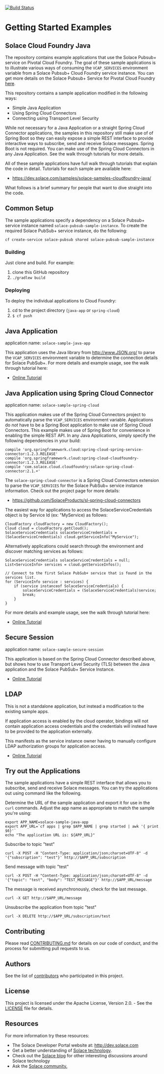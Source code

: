 [![Build Status](https://travis-ci.org/SolaceSamples/solace-samples-cloudfoundry-java.svg?branch=master)](https://travis-ci.org/SolaceSamples/solace-samples-cloudfoundry-java)

# Getting Started Examples
## Solace Cloud Foundry Java

The repository contains example applications that use the Solace Pubsub+ service on Pivotal Cloud Foundry. The goal of these sample applications is to illustrate various ways of consuming the `VCAP_SERVICES` environment variable from a Solace Pubsub+ Cloud Foundry service instance. You can get more details on the Solace Pubsub+ Service for Pivotal Cloud Foundry [here](http://docs.pivotal.io/solace-messaging/).

This repository contains a sample application modified in the following ways:

* Simple Java Application
* Using Spring Cloud Connectors
* Connecting using Transport Level Security

While not necessary for a Java Application or a straight Spring Cloud Connector applications, the samples in this repository still make use of of Spring Boot so they can easily expose a simple REST interface to provide interactive ways to subscribe, send and receive Solace messages. Spring Boot is not required. You can make use of the Spring Cloud Connectors in any Java Application. See the walk through tutorials for more details.

All of these sample applications have full walk through tutorials that explain the code in detail. Tutorials for each sample are available here:

* https://dev.solace.com/samples/solace-samples-cloudfoundry-java/

What follows is a brief summary for people that want to dive straight into the code.

## Common Setup

The sample applications specify a dependency on a Solace Pubsub+ service instance named `solace-pubsub-sample-instance`. To create the required Solace PubSub+ service instance, do the following:

	cf create-service solace-pubsub shared solace-pubsub-sample-instance

### Building

Just clone and build. For example:

1. clone this GitHub repository
1. `./gradlew build`

### Deploying

To deploy the individual applications to Cloud Foundry:

1. cd to the project directory (`java-app` or `spring-cloud`)
1. `$ cf push`

## Java Application

application name: `solace-sample-java-app`

This application uses the Java library from http://www.JSON.org/ to parse the `VCAP_SERVICES` environment variable to determine the connection details for Solace PubSub+. For more details and example usage, see the walk through tutorial here:

* [Online Tutorial](https://dev.solace.com/samples/solace-samples-cloudfoundry-java/java-app/)

## Java Application using Spring Cloud Connector

application name: `solace-sample-spring-cloud`

This application makes use of the Spring Cloud Connectors project to automatically parse the `VCAP_SERVICES` environment variable. Applications do *not* have to be a Spring Boot application to make use of Spring Cloud Connectors. This example makes use of Spring Boot for convenience in enabling the simple REST API. In any Java Applications, simply specify the following dependencies in your build:

	compile 'org.springframework.cloud:spring-cloud-spring-service-connector:1.2.3.RELEASE'
	compile 'org.springframework.cloud:spring-cloud-cloudfoundry-connector:1.2.3.RELEASE'
	compile 'com.solace.cloud.cloudfoundry:solace-spring-cloud-connector:2.1.+'

The `solace-spring-cloud-connector` is a Spring Cloud Connectors extension to parse the `VCAP_SERVICES` for the Solace PubSub+ service instance information. Check out the project page for more details:

* https://github.com/SolaceProducts/sl-spring-cloud-connectors

The easiest way for applications to access the SolaceServiceCredentials object is by Service Id (ex: "MyService) as follows:

	CloudFactory cloudFactory = new CloudFactory();
	Cloud cloud = cloudFactory.getCloud();
	SolaceServiceCredentials solaceServiceCredentials = (SolaceServiceCredentials) cloud.getServiceInfo("MyService");

Alternatively applications could search through the environment and discover matching services as follows:

	SolaceServiceCredentials solaceServiceCredentials = null;
	List<ServiceInfo> services = cloud.getServiceInfos();

	// Connect to the first Solace PubSub+ service that is found in the services list.
	for (ServiceInfo service : services) {
		if (service instanceof SolaceServiceCredentials) {
			solaceServiceCredentials = (SolaceServiceCredentials)service;
			break;
		}
	}

For more details and example usage, see the walk through tutorial here:

* [Online Tutorial](https://dev.solace.com/samples/solace-samples-cloudfoundry-java/spring-cloud/)


## Secure Session

application name: `solace-sample-secure-session`

This application is based on the Spring Cloud Connector described above, but shows how to use
Transport Level Security (TLS) between the Java application and the Solace PubSub+ Service Instance.

* [Online Tutorial](https://dev.solace.com/samples/solace-samples-cloudfoundry-java/secure-session/)

## LDAP

This is not a standalone application, but instead a modification to the existing sample apps.

If application access is enabled by the cloud operator, bindings will not contain application access credentials and the credentials will instead have to be provided to the application externally.

This manifests as the service instance owner having to manually configure LDAP authorization groups for application access.

* [Online Tutorial](https://dev.solace.com/samples/solace-samples-cloudfoundry-java/ldap/)

## Try out the Applications

The sample applications have a simple REST interface that allows you to subscribe, send and receive Solace messages. You can try the applications out using command like the following.

Determine the URL of the sample application and export it for use in the `curl` commands. Adjust the app name as appropriate to match the sample you're using:

	export APP_NAME=solace-sample-java-app
	export APP_URL=`cf apps | grep $APP_NAME | grep started | awk '{ print $6}'`
	echo "The application URL is: ${APP_URL}"

Subscribe to topic "test"

	curl -X POST -H "Content-Type: application/json;charset=UTF-8" -d '{"subscription": "test"}' http://$APP_URL/subscription

Send message with topic "test"

	curl -X POST -H "Content-Type: application/json;charset=UTF-8" -d '{"topic": "test", "body": "TEST_MESSAGE"}' http://$APP_URL/message

The message is received asynchronously, check for the last message.

	curl -X GET http://$APP_URL/message

Unsubscribe the application from topic "test"

    curl -X DELETE http://$APP_URL/subscription/test

## Contributing

Please read [CONTRIBUTING.md](CONTRIBUTING.md) for details on our code of conduct, and the process for submitting pull requests to us.

## Authors

See the list of [contributors](https://github.com/SolaceSamples/solace-samples-cloudfoundry-java/contributors) who participated in this project.

## License

This project is licensed under the Apache License, Version 2.0. - See the [LICENSE](LICENSE) file for details.

## Resources

For more information try these resources:


- The Solace Developer Portal website at: http://dev.solace.com
- Get a better understanding of [Solace technology](http://dev.solace.com/tech/).
- Check out the [Solace blog](http://dev.solace.com/blog/) for other interesting discussions around Solace technology
- Ask the [Solace community.](http://dev.solace.com/community/)
